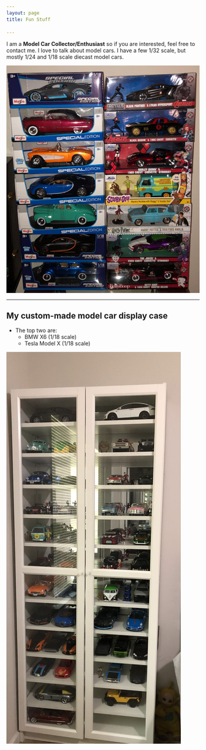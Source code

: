 ```yaml
---
layout: page
title: Fun Stuff 

---
```


I am a **Model Car Collector/Enthusiast** so if you are interested, feel free to contact me. I love to talk about model cars. I have a few 1/32 scale, but mostly 1/24 and 1/18 scale diecast model cars. 

![image](modelcars.jpeg)

---
## My custom-made model car display case ##
- The top two are:
  - BMW X6 (1/18 scale)
  - Tesla Model X (1/18 scale)
 
![image](img/another_case.jpg)
